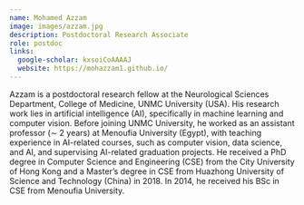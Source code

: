 ```yaml
---
name: Mohamed Azzam
image: images/azzam.jpg
description: Postdoctoral Research Associate
role: postdoc
links:
  google-scholar: kxsoiCoAAAAJ
  website: https://mohazzam1.github.io/
---
```


Azzam is a postdoctoral research fellow at the Neurological Sciences Department, College of Medicine, UNMC University (USA). His research work lies in artificial intelligence (AI), specifically in machine learning and computer vision. Before joining UNMC University, he worked as an assistant professor (∼ 2 years) at Menoufia University (Egypt), with teaching experience in AI-related courses, such as computer vision, data science, and AI, and supervising AI-related graduation projects. He received a PhD degree in Computer Science and Engineering (CSE) from the City University of Hong Kong and a Master’s degree in CSE from Huazhong University of Science and Technology (China) in 2018. In 2014, he received his BSc in CSE from Menoufia University.

